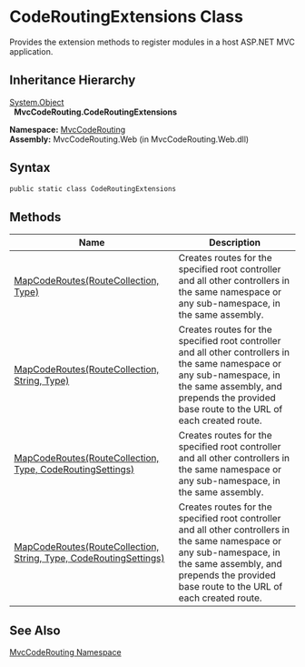 CodeRoutingExtensions Class
===========================
Provides the extension methods to register modules in a host ASP.NET MVC application.


Inheritance Hierarchy
---------------------
[System.Object][1]  
  **MvcCodeRouting.CodeRoutingExtensions**  

**Namespace:** [MvcCodeRouting][2]  
**Assembly:** MvcCodeRouting.Web (in MvcCodeRouting.Web.dll)

Syntax
------

```csharp
public static class CodeRoutingExtensions
```


Methods
-------

Name                                                                   | Description                                                                                                                                                                                                         
---------------------------------------------------------------------- | ------------------------------------------------------------------------------------------------------------------------------------------------------------------------------------------------------------------- 
[MapCodeRoutes(RouteCollection, Type)][3]                              | Creates routes for the specified root controller and all other controllers in the same namespace or any sub-namespace, in the same assembly.                                                                        
[MapCodeRoutes(RouteCollection, String, Type)][4]                      | Creates routes for the specified root controller and all other controllers in the same namespace or any sub-namespace, in the same assembly, and prepends the provided base route to the URL of each created route. 
[MapCodeRoutes(RouteCollection, Type, CodeRoutingSettings)][5]         | Creates routes for the specified root controller and all other controllers in the same namespace or any sub-namespace, in the same assembly.                                                                        
[MapCodeRoutes(RouteCollection, String, Type, CodeRoutingSettings)][6] | Creates routes for the specified root controller and all other controllers in the same namespace or any sub-namespace, in the same assembly, and prepends the provided base route to the URL of each created route. 


See Also
--------
[MvcCodeRouting Namespace][2]  

[1]: http://msdn.microsoft.com/en-us/library/e5kfa45b
[2]: ../README.md
[3]: MapCodeRoutes_2.md
[4]: MapCodeRoutes.md
[5]: MapCodeRoutes_3.md
[6]: MapCodeRoutes_1.md